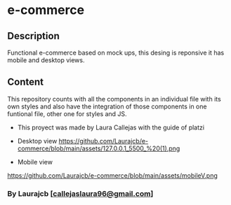 # e-commerce
## Description
Functional e-commerce based on mock ups, this desing is reponsive it has mobile and desktop views.

## Content
This repository counts with all the components in an individual file with its own styles and 
also have the integration of those components in one funtional file, other one for styles and JS.

* This proyect was made by Laura Callejas with the guide of platzi

* Desktop view
https://github.com/Laurajcb/e-commerce/blob/main/assets/127.0.0.1_5500_%20(1).png

* Mobile view

https://github.com/Laurajcb/e-commerce/blob/main/assets/mobileV.png

### By Laurajcb [callejaslaura96@gmail.com]